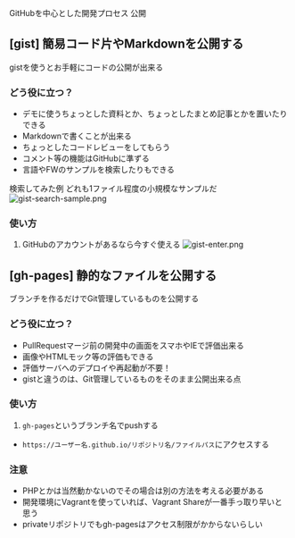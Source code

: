 GitHubを中心とした開発プロセス 公開

## [gist] 簡易コード片やMarkdownを公開する
gistを使うとお手軽にコードの公開が出来る

### どう役に立つ？
+ デモに使うちょっとした資料とか、ちょっとしたまとめ記事とかを置いたりできる
 + Markdownで書くことが出来る
+ ちょっとしたコードレビューをしてもらう
 + コメント等の機能はGitHubに準ずる
+ 言語やFWのサンプルを検索したりもできる

検索してみた例 どれも1ファイル程度の小規模なサンプルだ
![gist-search-sample.png](https://qiita-image-store.s3.amazonaws.com/0/113398/25fc0377-00ec-15f8-271b-47c497bc3194.png "gist-search-sample.png")

### 使い方
1. GitHubのアカウントがあるなら今すぐ使える
![gist-enter.png](https://qiita-image-store.s3.amazonaws.com/0/113398/646deb2b-355d-86e0-6be8-cb2925bf1ae5.png "gist-enter.png")

## [gh-pages] 静的なファイルを公開する
ブランチを作るだけでGit管理しているものを公開する

### どう役に立つ？
+ PullRequestマージ前の開発中の画面をスマホやIEで評価出来る
+ 画像やHTMLモック等の評価もできる
+ 評価サーバへのデプロイや再起動が不要！
+ gistと違うのは、Git管理しているものをそのまま公開出来る点

### 使い方
1. `gh-pages`というブランチ名でpushする
+ `https://ユーザー名.github.io/リポジトリ名/ファイルパス`にアクセスする

### 注意
+ PHPとかは当然動かないのでその場合は別の方法を考える必要がある
 + 開発環境にVagrantを使っていれば、Vagrant Shareが一番手っ取り早いと思う
+ privateリポジトリでもgh-pagesはアクセス制限がかからないらしい
